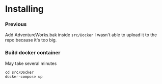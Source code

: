 # Installing

### Previous
Add AdventureWorks.bak inside `src/Docker`
I wasn't able to upload it to the repo because it's too big.

### Build docker container
May take several minutes

```
cd src/Docker
docker-compose up
```
